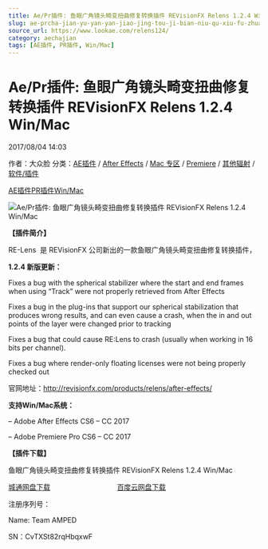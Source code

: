 ```yaml
---
title: Ae/Pr插件: 鱼眼广角镜头畸变扭曲修复转换插件 REVisionFX Relens 1.2.4 Win/Mac
slug: ae-prcha-jian-yu-yan-yan-jiao-jing-tou-ji-bian-niu-qu-xiu-fu-zhuan-huan-cha-jian-revisionfx-relens-1-2-4-win-mac
source_url: https://www.lookae.com/relens124/
category: aechajian
tags: [AE插件, PR插件, Win/Mac]
---
```

# Ae/Pr插件: 鱼眼广角镜头畸变扭曲修复转换插件 REVisionFX Relens 1.2.4 Win/Mac

2017/08/04 14:03

作者：大众脸
分类：[AE插件](https://www.lookae.com/after-effects/aechajian/) / [After Effects](https://www.lookae.com/after-effects/) / [Mac 专区](https://www.lookae.com/mac-osx/) / [Premiere](https://www.lookae.com/qitarjcj/premierezy/) / [其他辐射](https://www.lookae.com/others/) / [软件/插件](https://www.lookae.com/qitarjcj/)

[AE插件](https://www.lookae.com/tag/ae%e6%8f%92%e4%bb%b6/)[PR插件](https://www.lookae.com/tag/pr%e6%8f%92%e4%bb%b6/)[Win/Mac](https://www.lookae.com/tag/winmac/)

![Ae/Pr插件: 鱼眼广角镜头畸变扭曲修复转换插件 REVisionFX Relens 1.2.4 Win/Mac](https://www.lookae.com/wp-content/uploads/2016/08/RE-Lens.jpg "Ae/Pr插件: 鱼眼广角镜头畸变扭曲修复转换插件 REVisionFX Relens 1.2.4 Win/Mac-LookAE.com")

**【插件简介】**

RE-Lens  是 REVisionFX 公司新出的一款鱼眼广角镜头畸变扭曲修复转换插件，

**1.2.4 新版更新：**

Fixes a bug with the spherical stabilizer where the start and end frames when using “Track” were not properly retrieved from After Effects

Fixes a bug in the plug-ins that support our spherical stabilization that produces wrong results, and can even cause a crash, when the in and out points of the layer were changed prior to tracking

Fixes a bug that could cause RE:Lens to crash (usually when working in 16 bits per channel).

Fixes a bug where render-only floating licenses were not being properly checked out

官网地址：http://revisionfx.com/products/relens/after-effects/

**支持Win/Mac系统：**

– Adobe After Effects CS6 – CC 2017

– Adobe Premiere Pro CS6 – CC 2017

**【插件下载】**

鱼眼广角镜头畸变扭曲修复转换插件 REVisionFX Relens 1.2.4 Win/Mac

[城通网盘下载](https://www.pipipan.com/fs/680462-214578393)                                  [百度云网盘下载](https://pan.baidu.com/s/1slAuNs5)

注册序列号：

Name: Team AMPED

SN：CvTXSt82rqHbqxwF

